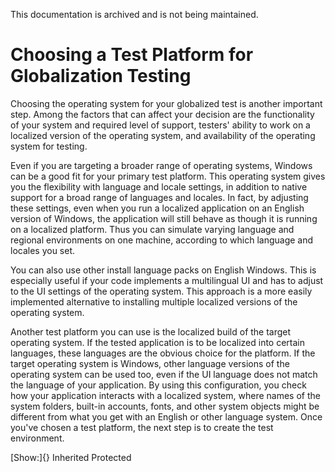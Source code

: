This documentation is archived and is not being maintained.

# Choosing a Test Platform for Globalization Testing

Choosing the operating system for your globalized test is another important step. Among the factors that can affect your decision are the functionality of your system and required level of support, testers' ability to work on a localized version of the operating system, and availability of the operating system for testing.

Even if you are targeting a broader range of operating systems, Windows can be a good fit for your primary test platform. This operating system gives you the flexibility with language and locale settings, in addition to native support for a broad range of languages and locales. In fact, by adjusting these settings, even when you run a localized application on an English version of Windows, the application will still behave as though it is running on a localized platform. Thus you can simulate varying language and regional environments on one machine, according to which language and locales you set.

You can also use other install language packs on English Windows. This is especially useful if your code implements a multilingual UI and has to adjust to the UI settings of the operating system. This approach is a more easily implemented alternative to installing multiple localized versions of the operating system.

Another test platform you can use is the localized build of the target operating system. If the tested application is to be localized into certain languages, these languages are the obvious choice for the platform. If the target operating system is Windows, other language versions of the operating system can be used too, even if the UI language does not match the language of your application. By using this configuration, you check how your application interacts with a localized system, where names of the system folders, built-in accounts, fonts, and other system objects might be different from what you get with an English or other language system. Once you've chosen a test platform, the next step is to create the test environment.

[Show:]{} Inherited Protected
